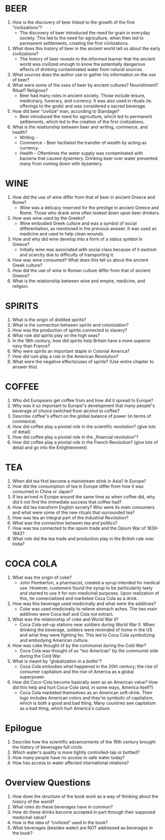 # BEER 

1. How is the discovery of beer linked to the growth of the first
   “civilizations”? 
   * The discovery of beer introduced the need for grain in everyday
     society. This led to the need for agriculture, when then led to permanent
     settlements, creating the first civilizations.
2. What does this history of beer in the ancient world tell us about the early
   civilizations? 
   * The history of beer reveals to the informed learner that the ancient world
     was civilized enough to know the potentially dangerous effects of drinking
     contaminated water from natural sources.
3. What sources does the author use to gather his information on the use of
   beer? 
4. What were some of the uses of beer by ancient cultures? Nourishment? Ritual?
   Religious?
   * Beer had many roles in ancient society. Those include leisure, medicinary,
     funerary, and currency. It was also used in rituals (ie. offerings to the
     gods) and was considered a sacred beverage.
5. How did beer “civilize” man, according to Standage? 
   * Beer introduced the need for agriculture, which led to permanent
     settlements, which led to the creation of the first civilizations.
6. What is the relationship between beer and writing, commerce, and health? 
   * Writing - 
   * Commerce - Beer faciliated the transfer of wealth by acting as currency.
   * Health - Oftentimes the water supply was contaminated with bacteria that
     caused dysentery. Drinking beer over water prevented many from coming down
     with dysentery.

# WINE 

1. How did the use of wine differ from that of beer in ancient Greece and Rome? 
   * Wine was a delicacy reserved for the prestige in ancient Greece and Rome.
     Those who drank wine often looked down upon beer drinkers.
2. How was wine used by the Greeks? 
   * Wine embodied Greek culture and was a symbol of social differentiation, as
     mentioned in the previous answer. It was used as medicine and used to help
     clean wounds.
3. How and why did wine develop into a form of a status symbol in Greece? 
   * Initially wine was associated with social class because of it exotism and
     scarcity due to difficulty of transporting it.
4. How was wine consumed? What does this tell us about the ancient Greek
   culture? 
5. How did the use of wine in Roman culture differ from that of ancient Greece? 
6. What is the relationship between wine and empire, medicine, and religion. 

# SPIRITS 

1. What is the origin of distilled spirits? 
2. What is the connection between spirits and colonization? 
3. How was the production of spirits connected to slavery? 
4. What role did spirits play on the high seas? 
5. In the 18th century, how did spirits help Britain have a more superior navy
   than France? 
6. Why were spirits an important staple in Colonial America?
7. How did rum play a role in the American Revolution? 
8. What were the negative effects/uses of spirits? (Use entire chapter to
   answer this) 

# COFFEE 

1. Who did Europeans get coffee from and how did it spread to Europe? 
2. Why was it so important to Europe‟s development that many people‟s beverage
   of choice switched from alcohol to coffee? 
3. Describe coffee‟s effect on the global balance of power (in terms of
   commerce).
4. How did coffee play a pivotal role in the scientific revolution? (give lots
   of detail) 
5. How did coffee play a pivotal role in the „financial revolution‟? 
6. How did coffee play a pivotal role in the French Revolution? (give lots of
   detail and go into the Enlightenment) 

# TEA 

1. When did tea first become a mainstream drink in Asia? In Europe? 
2. How did the consumption of tea in Europe differ from how it was consumed in
   China or Japan? 
3. If tea arrived in Europe around the same time as when coffee did, why did it
   not find the immediate success that coffee had? 
4. How did tea transform English society? Who were its main consumers and what
   were some of the new rituals that surrounded tea? 
5. How was tea an integral part of the Industrial Revolution? 
6. What was the connection between tea and politics? 
7. How was tea connected to the opium trade and the Opium War of 1839-1842? 
8. What role did the tea trade and production play in the British rule over
   India? 

# COCA COLA 

1. What was the origin of coke?
   * John Pemberton, a pharmacist, created a syrup intended for medical use.
     However, customers found the syrup to be particularily tasty and started
     to use it for non-medicinal purposes. Upon realization of this, he
     comercialized and marketed Coca Cola as a drink.
2. How was this beverage used medicinally and what were the additives? 
   * Coke was used medicinally to relieve stomach aches. The two main additives
     were Coca leaf and Cola nut extract.
3. What was the relationship of coke and World War II? 
   * Coca Cola set-up stations near soldiers during World War II. When drinking
     the beverage, soldiers were reminded of home in the US and what they were
     fighting for. This led to Coca Cola symbolizing and embodying American
     culture.
4. How was coke thought of by the communist during the Cold War? 
   * Coca Cola was thought of as "too American" by the communist side during
     the Cold War.
5. What is meant by “globalization in a bottle”? 
   * Coca Cola embodies what happened in the 20th century; the rise of consumer
     capitalism and the rise of America as a global superpower.
6. How did Coco-Cola become basically seen as an American value? How did this
   help and hurt Coca-Cola (and, in some ways, America itself?) 
   * Coca Cola marketed themselves as an American soft-drink. Their logo
     includes American colors and they're symbolic of capitalism, which is both
     a good and bad thing. Many countries see capitalism as a bad thing, which
     hurt America's culture.

# Epilogue

1. Describe how the scientific advancements of the 19th century brought the
   history 
of beverages full circle. 
2. Which water's quality is more tightly controlled-tap or bottled? 
3. How many people have no access to safe water today? 
4. How has access to water affected international relations?

# Overview Questions

1. How does the structure of the book work as a way of thinking about the
   history of the world? 
2. What roles do these beverages have in common? 
3. How do these drinks become accepted in part through their supposed medicinal
   value? 
4. How is the idea of “civilized” used in the book? 
5. What beverages (besides water) are NOT addressed as beverages in the book? 
